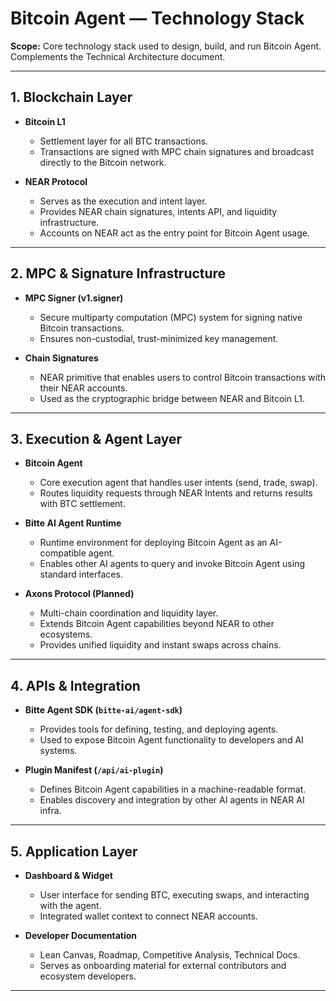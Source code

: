 # Bitcoin Agent — Technology Stack

**Scope:** Core technology stack used to design, build, and run Bitcoin Agent. Complements the Technical Architecture document.

---

## 1. Blockchain Layer

- **Bitcoin L1**

  - Settlement layer for all BTC transactions.
  - Transactions are signed with MPC chain signatures and broadcast directly to the Bitcoin network.

- **NEAR Protocol**
  - Serves as the execution and intent layer.
  - Provides NEAR chain signatures, intents API, and liquidity infrastructure.
  - Accounts on NEAR act as the entry point for Bitcoin Agent usage.

---

## 2. MPC & Signature Infrastructure

- **MPC Signer (v1.signer)**

  - Secure multiparty computation (MPC) system for signing native Bitcoin transactions.
  - Ensures non-custodial, trust-minimized key management.

- **Chain Signatures**
  - NEAR primitive that enables users to control Bitcoin transactions with their NEAR accounts.
  - Used as the cryptographic bridge between NEAR and Bitcoin L1.

---

## 3. Execution & Agent Layer

- **Bitcoin Agent**

  - Core execution agent that handles user intents (send, trade, swap).
  - Routes liquidity requests through NEAR Intents and returns results with BTC settlement.

- **Bitte AI Agent Runtime**

  - Runtime environment for deploying Bitcoin Agent as an AI-compatible agent.
  - Enables other AI agents to query and invoke Bitcoin Agent using standard interfaces.

- **Axons Protocol (Planned)**
  - Multi-chain coordination and liquidity layer.
  - Extends Bitcoin Agent capabilities beyond NEAR to other ecosystems.
  - Provides unified liquidity and instant swaps across chains.

---

## 4. APIs & Integration

- **Bitte Agent SDK (`bitte-ai/agent-sdk`)**

  - Provides tools for defining, testing, and deploying agents.
  - Used to expose Bitcoin Agent functionality to developers and AI systems.

- **Plugin Manifest (`/api/ai-plugin`)**
  - Defines Bitcoin Agent capabilities in a machine-readable format.
  - Enables discovery and integration by other AI agents in NEAR AI infra.

---

## 5. Application Layer

- **Dashboard & Widget**

  - User interface for sending BTC, executing swaps, and interacting with the agent.
  - Integrated wallet context to connect NEAR accounts.

- **Developer Documentation**
  - Lean Canvas, Roadmap, Competitive Analysis, Technical Docs.
  - Serves as onboarding material for external contributors and ecosystem developers.

---
